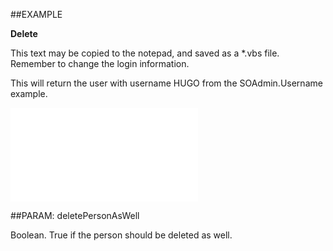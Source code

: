 

##EXAMPLE

**Delete**

This text may be copied to the notepad, and saved as a *.vbs file. Remember to change the login information.

This will return the user with username HUGO from the SOAdmin.Username example.

![](../../Examples/vbs/SOUser.Delete.vbs.txt)







##PARAM: deletePersonAsWell

Boolean. True if the person should be deleted as well.



